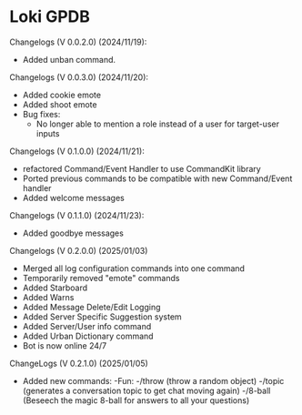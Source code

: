 # Loki GPDB

Changelogs (V 0.0.2.0) (2024/11/19): 
 - Added unban command.

Changelogs (V 0.0.3.0) (2024/11/20):
 - Added cookie emote
 - Added shoot emote
 - Bug fixes:
    - No longer able to mention a role instead of a user for target-user inputs

Changelogs (V 0.1.0.0) (2024/11/21):
- refactored Command/Event Handler to use CommandKit library
- Ported previous commands to be compatible with new Command/Event handler
- Added welcome messages

Changelogs (V 0.1.1.0) (2024/11/23):
- Added goodbye messages

Changelogs (V 0.2.0.0) (2025/01/03)
- Merged all log configuration commands into one command
- Temporarily removed "emote" commands
- Added Starboard
- Added Warns
- Added Message Delete/Edit Logging
- Added Server Specific Suggestion system
- Added Server/User info command
- Added Urban Dictionary command
- Bot is now online 24/7

ChangeLogs (V 0.2.1.0) (2025/01/05)
- Added new commands:
   -Fun: 
       -/throw (throw a random object)
       -/topic (generates a conversation topic to get chat moving again)
       -/8-ball (Beseech the magic 8-ball for answers to all your questions)
